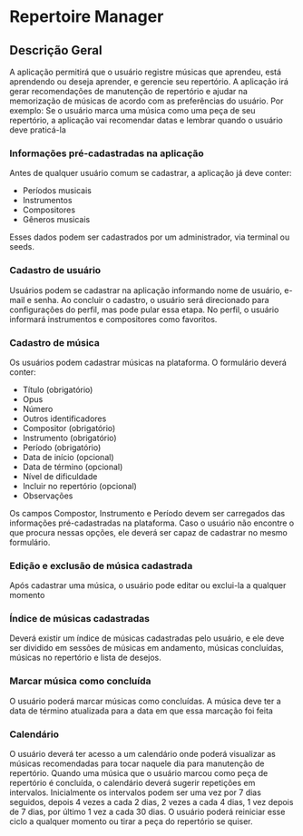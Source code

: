 # Repertoire Manager

## Descrição Geral

A aplicação permitirá que o usuário registre músicas que aprendeu, está aprendendo ou deseja aprender, e gerencie seu repertório. A aplicação irá gerar recomendações de manutenção de repertório e ajudar na memorização de músicas de acordo com as preferências do usuário.
Por exemplo: Se o usuário marca uma música como uma peça de seu repertório, a aplicação vai recomendar datas e lembrar quando o usuário deve praticá-la

### Informações pré-cadastradas na aplicação

Antes de qualquer usuário comum se cadastrar, a aplicação já deve conter:
  - Períodos musicais
  - Instrumentos
  - Compositores
  - Gêneros musicais

Esses dados podem ser cadastrados por um administrador, via terminal ou seeds.

### Cadastro de usuário

Usuários podem se cadastrar na aplicação informando nome de usuário, e-mail e senha. Ao concluir o cadastro, o usuário será direcionado para configurações do perfil, mas pode pular essa etapa. No perfil, o usuário informará instrumentos e compositores como favoritos.

### Cadastro de música

Os usuários podem cadastrar músicas na plataforma. O formulário deverá conter:
  - Título (obrigatório)
  - Opus
  - Número
  - Outros identificadores
  - Compositor (obrigatório)
  - Instrumento (obrigatório)
  - Período (obrigatório)
  - Data de início (opcional)
  - Data de término (opcional)
  - Nível de dificuldade
  - Incluir no repertório (opcional)
  - Observações

Os campos Compostor, Instrumento e Período devem ser carregados das informações pré-cadastradas na plataforma. Caso o usuário não encontre o que procura nessas opções, ele deverá ser capaz de cadastrar no mesmo formulário.

### Edição e exclusão de música cadastrada

Após cadastrar uma música, o usuário pode editar ou exclui-la a qualquer momento

### Índice de músicas cadastradas

Deverá existir um índice de músicas cadastradas pelo usuário, e ele deve ser dividido em sessões de músicas em andamento, músicas concluídas, músicas no repertório e lista de desejos. 

### Marcar música como concluída

O usuário poderá marcar músicas como concluídas. A música deve ter a data de término atualizada para a data em que essa marcação foi feita

### Calendário

O usuário deverá ter acesso a um calendário onde poderá visualizar as músicas recomendadas para tocar naquele dia para manutenção de repertório.
Quando uma música que o usuário marcou como peça de repertório é concluída, o calendário deverá sugerir repetições em intervalos. Inicialmente os intervalos podem ser uma vez por 7 dias seguidos, depois 4 vezes a cada 2 dias, 2 vezes a cada 4 dias, 1 vez depois de 7 dias, por último 1 vez a cada 30 dias. O usuário poderá reiniciar esse ciclo a qualquer momento ou tirar a peça do repertório se quiser.